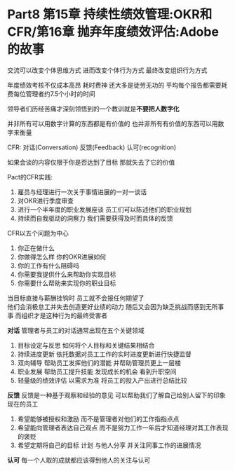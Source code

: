 # Part8 第15章 持续性绩效管理:OKR和CFR/第16章 抛弃年度绩效评估:Adobe的故事
交流可以改变个体思维方式 进而改变个体行为方式 最终改变组织行为方式  

年度绩效考核不仅成本高昂 耗时费神 还大多是徒劳无功的 平均每个报告都需要耗费每位管理者约7.5个小时的时间

领导者们历经苦痛才深刻领悟到的一个教训就是**不要把人数字化**

并非所有可以用数字计算的东西都是有价值的 也并非所有有价值的东西可以用数字来衡量

CFR: 对话(Conversation) 反馈(Feedback) 认可(recognition)

如果会谈的内容仅限于你是否达到了目标 那就失去了它的价值

Pact的CFR实践:  
1. 雇员与经理进行一次关于事情进展的一对一谈话
2. 对OKR进行季度审查
3. 进行一个半年度的职业发展座谈 员工们可以陈述他们的职业规划
4. 持续而自我驱动的洞察力 我们需要获得及时而具体的反馈

CFR以五个问题为中心
1. 你正在做什么
2. 你做得怎么样 你的OKR进展如何
3. 你的工作有什么阻碍吗
4. 你需要我提供什么来帮助你实现目标
5. 你需要什么帮助来实现你的职业目标

当目标直接与薪酬挂钩时 员工就不会报任何期望了  
他们会消极怠工并失去创造更好业绩的动力 随后又会因为缺乏挑战而感到无所事事 而组织才是这种行为的最终受害者

**对话** 管理者与员工的对话通常出现在五个关键领域
1. 目标设定与反思 如何将个人目标和关键结果相结合
2. 持续进度更新 依托数据对员工工作的实时进度更新进行快捷监督
3. 双向辅导 帮助员工发挥他们的潜能 并帮助管理员更上一层楼
4. 职业发展 帮助员工提升技能 发现成长的机会 看到升职空间
5. 轻量级的绩效评估 以需求为准 将员工的投入产出进行总结比较

**反馈** 反馈是一种基于观察和经验的意见 可以帮助我们了解自己给别人留下的印象  
现在的员工
1. 希望能够被授权和激励 而不是管理者对他们的工作指指点点
2. 希望能向管理者表达自己观点 而不是努力工作一年后才知道经理对其工作表现的褒贬
3. 希望定期将自己的目标 计划 与他人分享 并关注同事工作的进展情况

**认可** 每一个人取的成就都应该得到他人的关注与认可
